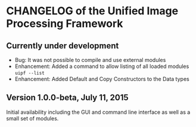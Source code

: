 CHANGELOG of the Unified Image Processing Framework
===================================================

Currently under development
---------------------------

- Bug: It was not possible to compile and use external modules
- Enhancement: Added a command to allow listing of all loaded modules `uipf --list`
- Enhancement: Added Default and Copy Constructors to the Data types


Version 1.0.0-beta, July 11, 2015
---------------------------------

Initial availability including the GUI and command line interface as well as a small set of modules.
